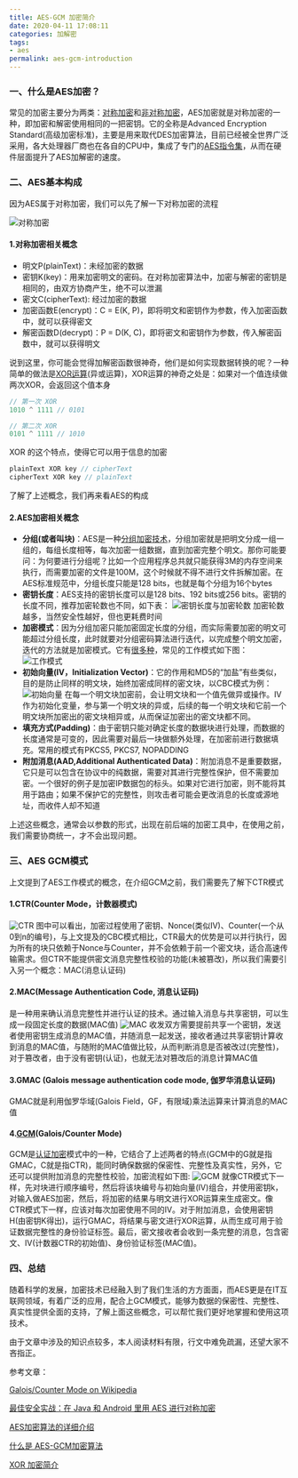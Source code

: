 ```yaml
---
title: AES-GCM 加密简介
date: 2020-04-11 17:08:11
categories: 加解密
tags:
- aes
permalink: aes-gcm-introduction
---
```

### 一、什么是AES加密？
常见的加密主要分为两类：[对称加密](https://zh.wikipedia.org/zh-cn/%E5%B0%8D%E7%A8%B1%E5%AF%86%E9%91%B0%E5%8A%A0%E5%AF%86)和[非对称加密](https://zh.wikipedia.org/wiki/%E5%85%AC%E5%BC%80%E5%AF%86%E9%92%A5%E5%8A%A0%E5%AF%86)，AES加密就是对称加密的一种，即加密和解密使用相同的一把密钥。它的全称是Advanced Encryption Standard(高级加密标准)，主要是用来取代DES加密算法，目前已经被全世界广泛采用，各大处理器厂商也在各自的CPU中，集成了专门的[AES指令集](https://zh.wikipedia.org/wiki/AES%E6%8C%87%E4%BB%A4%E9%9B%86)，从而在硬件层面提升了AES加解密的速度。
<!--more-->

### 二、AES基本构成
因为AES属于对称加密，我们可以先了解一下对称加密的流程

![对称加密](https://roubin.me/images/aes1.jpeg)

#### 1.对称加密相关概念
- 明文P(plainText)：未经加密的数据
- 密钥K(key)：用来加密明文的密码。在对称加密算法中，加密与解密的密钥是相同的，由双方协商产生，绝不可以泄漏
- 密文C(cipherText): 经过加密的数据
- 加密函数E(encrypt)：C = E(K, P)，即将明文和密钥作为参数，传入加密函数中，就可以获得密文
- 解密函数D(decrypt)：P = D(K, C)，即将密文和密钥作为参数，传入解密函数中，就可以获得明文

说到这里，你可能会觉得加解密函数很神奇，他们是如何实现数据转换的呢？一种简单的做法是[XOR运算](http://www.ruanyifeng.com/blog/2017/05/xor.html)(异或运算)，XOR运算的神奇之处是：如果对一个值连续做两次XOR，会返回这个值本身
```javascript
// 第一次 XOR
1010 ^ 1111 // 0101

// 第二次 XOR
0101 ^ 1111 // 1010
```
XOR 的这个特点，使得它可以用于信息的加密
```javascript
plainText XOR key // cipherText
cipherText XOR key // plainText
```

了解了上述概念，我们再来看AES的构成
#### 2.AES加密相关概念
- **分组(或者叫块)**：AES是一种[分组加密技术](https://zh.wikipedia.org/wiki/%E5%88%86%E7%BB%84%E5%AF%86%E7%A0%81)，分组加密就是把明文分成一组一组的，每组长度相等，每次加密一组数据，直到加密完整个明文。那你可能要问：为何要进行分组呢？比如一个应用程序总共就只能获得3M的内存空间来执行，而需要加密的文件是100M，这个时候就不得不进行文件拆解加密。在AES标准规范中，分组长度只能是128 bits，也就是每个分组为16个bytes
- **密钥长度**：AES支持的密钥长度可以是128 bits、192 bits或256 bits。密钥的长度不同，推荐加密轮数也不同，如下表：
![密钥长度与加密轮数](https://roubin.me/images/aes2.png)
加密轮数越多，当然安全性越好，但也更耗费时间
- **加密模式**：因为分组加密只能加密固定长度的分组，而实际需要加密的明文可能超过分组长度，此时就要对分组密码算法进行迭代，以完成整个明文加密，迭代的方法就是加密模式。它有[很多种](https://zh.wikipedia.org/wiki/%E5%88%86%E7%BB%84%E5%AF%86%E7%A0%81%E5%B7%A5%E4%BD%9C%E6%A8%A1%E5%BC%8F)，常见的工作模式如下图：
![工作模式](https://roubin.me/images/aes3.png)
- **初始向量(IV，Initialization Vector)**：它的作用和MD5的“加盐”有些类似，目的是防止同样的明文块，始终加密成同样的密文块，以CBC模式为例：
![初始向量](https://roubin.me/images/aes4.png)
在每一个明文块加密前，会让明文块和一个值先做异或操作。IV作为初始化变量，参与第一个明文块的异或，后续的每一个明文块和它前一个明文块所加密出的密文块相异或，从而保证加密出的密文块都不同。
- **填充方式(Padding)**：由于密钥只能对确定长度的数据块进行处理，而数据的长度通常是可变的，因此需要对最后一块做额外处理，在加密前进行数据填充。常用的模式有PKCS5, PKCS7, NOPADDING
- **附加消息(AAD,Additional Authenticated Data)**：附加消息不是重要数据，它只是可以包含在协议中的纯数据，需要对其进行完整性保护，但不需要加密。一个很好的例子是加密IP数据包的标头。如果对它进行加密，则不能将其用于路由；如果不保护它的完整性，则攻击者可能会更改消息的长度或源地址，而收件人却不知道

上述这些概念，通常会以参数的形式，出现在前后端的加密工具中，在使用之前，我们需要协商统一，才不会出现问题。

### 三、AES GCM模式
上文提到了AES工作模式的概念，在介绍GCM之前，我们需要先了解下CTR模式

#### 1.CTR(Counter Mode，计数器模式)
![CTR](https://roubin.me/images/ctr1.png)
图中可以看出，加密过程使用了密钥、Nonce(类似IV)、Counter(一个从0到n的编号)，与上文提及的CBC模式相比，CTR最大的优势是可以并行执行，因为所有的块只依赖于Nonce与Counter，并不会依赖于前一个密文块，适合高速传输需求。但CTR不能提供密文消息完整性校验的功能(未被篡改)，所以我们需要引入另一个概念：MAC(消息认证码)

#### 2.MAC(Message Authentication Code, 消息认证码)
是一种用来确认消息完整性并进行认证的技术。通过输入消息与共享密钥，可以生成一段固定长度的数据(MAC值)
![MAC](https://roubin.me/images/mac.png)
收发双方需要提前共享一个密钥，发送者使用密钥生成消息的MAC值，并随消息一起发送，接收者通过共享密钥计算收到消息的MAC值，与随附的MAC值做比较，从而判断消息是否被改过(完整性)，对于篡改者，由于没有密钥(认证)，也就无法对篡改后的消息计算MAC值

#### 3.GMAC (Galois message authentication code mode, 伽罗华消息认证码)
GMAC就是利用伽罗华域(Galois Field，GF，有限域)乘法运算来计算消息的MAC值

#### 4.[GCM](https://en.wikipedia.org/wiki/Galois/Counter_Mode)(Galois/Counter Mode)
GCM是[认证加密](https://zh.wikipedia.org/zh-cn/%E8%AE%A4%E8%AF%81%E5%8A%A0%E5%AF%86)模式中的一种，它结合了上述两者的特点(GCM中的G就是指GMAC，C就是指CTR)，能同时确保数据的保密性、完整性及真实性，另外，它还可以提供附加消息的完整性校验，加密流程如下图:
![GCM](https://roubin.me/images/gcm.png)
就像CTR模式下一样，先对块进行顺序编号，然后将该块编号与初始向量(IV)组合，并使用密钥k，对输入做AES加密，然后，将加密的结果与明文进行XOR运算来生成密文。像CTR模式下一样，应该对每次加密使用不同的IV。对于附加消息，会使用密钥H(由密钥K得出)，运行GMAC，将结果与密文进行XOR运算，从而生成可用于验证数据完整性的身份验证标签。最后，密文接收者会收到一条完整的消息，包含密文、IV(计数器CTR的初始值)、身份验证标签(MAC值)。

### 四、总结
随着科学的发展，加密技术已经融入到了我们生活的方方面面，而AES更是在IT互联网领域，有着广泛的应用，配合上GCM模式，能够为数据的保密性、完整性、真实性提供全面的支持，了解上面这些概念，可以帮忙我们更好地掌握和使用这项技术。

由于文章中涉及的知识点较多，本人阅读材料有限，行文中难免疏漏，还望大家不吝指正。

参考文章：

[Galois/Counter Mode on Wikipedia](https://en.wikipedia.org/wiki/Galois/Counter_Mode)

[最佳安全实战：在 Java 和 Android 里用 AES 进行对称加密](https://cloud.tencent.com/developer/article/1161339)

[AES加密算法的详细介绍](https://cloud.tencent.com/developer/article/1350186)

[什么是 AES-GCM加密算法](https://blog.csdn.net/T0mato_/article/details/53160772)

[XOR 加密简介](http://www.ruanyifeng.com/blog/2017/05/xor.html)
